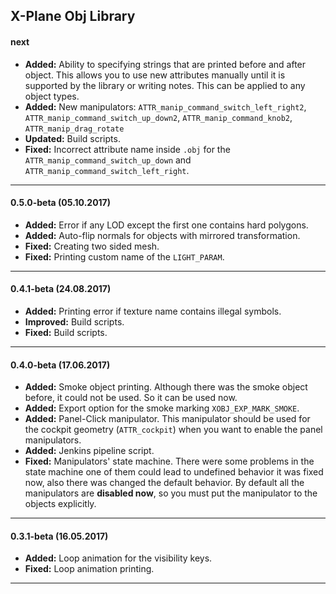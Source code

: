 
X-Plane Obj Library
---------------------------------------------------------------------------
#### next

- **Added:** Ability to specifying strings that are printed before and after object.
             This allows you to use new attributes manually until
             it is supported by the library or writing notes.
             This can be applied to any object types.
- **Added:** New manipulators:
             `ATTR_manip_command_switch_left_right2`,
             `ATTR_manip_command_switch_up_down2`,
             `ATTR_manip_command_knob2`,
             `ATTR_manip_drag_rotate`
- **Updated:** Build scripts.
- **Fixed:** Incorrect attribute name inside `.obj` for the
             `ATTR_manip_command_switch_up_down` and `ATTR_manip_command_switch_left_right`.

---------------------------------------------------------------------------
#### 0.5.0-beta (05.10.2017)

- **Added:** Error if any LOD except the first one contains hard polygons.
- **Added:** Auto-flip normals for objects with mirrored transformation.
- **Fixed:** Creating two sided mesh.
- **Fixed:** Printing custom name of the `LIGHT_PARAM`.

---------------------------------------------------------------------------
#### 0.4.1-beta (24.08.2017)

- **Added:** Printing error if texture name contains illegal symbols.
- **Improved:** Build scripts.
- **Fixed:** Build scripts.

---------------------------------------------------------------------------
#### 0.4.0-beta (17.06.2017)

- **Added:** Smoke object printing. Although there was the smoke object before, 
             it could not be used. So it can be used now.
- **Added:** Export option for the smoke marking `XOBJ_EXP_MARK_SMOKE`.
- **Added:** Panel-Click manipulator. This manipulator should be used for 
             the cockpit geometry (`ATTR_cockpit`) when 
             you want to enable the panel manipulators.
- **Added:** Jenkins pipeline script.
- **Fixed:** Manipulators' state machine. There were some problems in the state machine 
             one of them could lead to undefined behavior it was fixed now, also 
             there was changed the default behavior. 
             By default all the manipulators are **disabled now**, 
             so you must put the manipulator to the objects explicitly.

---------------------------------------------------------------------------
#### 0.3.1-beta (16.05.2017)

- **Added:** Loop animation for the visibility keys.
- **Fixed:** Loop animation printing.

---------------------------------------------------------------------------